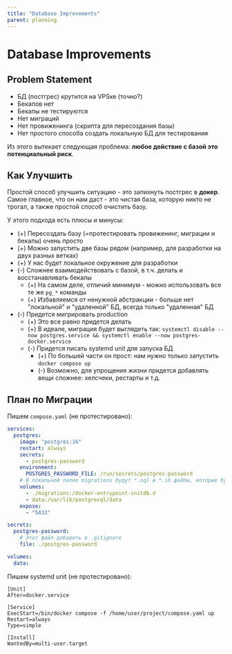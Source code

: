 ```yaml
---
title: "Database Improvements"
parent: planning
---
```


# Database Improvements

## Problem Statement

- БД (постгрес) крутится на VPSке (точно?)
- Бекапов нет
- Бекапы не тестируются
- Нет миграций
- Нет провиженинга (скрипта для пересоздания базы)
- Нет простого способа создать локальную БД для тестирования

Из этого вытекает следующая проблема: **любое действие с базой это потенциальный риск**.

## Как Улучшить

Простой способ улучшить ситуацию - это запихнуть постгрес в **докер**. Самое главное, что он нам даст - это чистая база, которую никто не трогал, а также простой способ очистить базу.

У этого подхода есть плюсы и минусы:

- (+) Пересоздать базу (=протестировать провиженинг, миграции и бекапы) очень просто
- (+) Можно запустить две базы рядом (например, для разработки на двух разных ветках)
- (+) У нас будет локальное окружение для разработки
- (-) Сложнее взаимодействовать с базой, в т.ч. делать и восстанавливать бекапы
  - (+) На самом деле, отличий минимум - можно использовать все те же `pg_*` команды
  - (+) Избавляемся от ненужной абстракции - больше нет "локальной" и "удаленной" БД, всегда только "удаленная" БД
- (-) Придется мигрировать production
  - (+) Это все равно придется делать
  - (+) В идеале, миграция будет выглядеть так: `systemctl disable --now postgres.service && systemctl enable --now postgres-docker.service`
  - (-) Придется писать systemd unit для запуска БД
    - (+) По большей части он прост: нам нужно только запустить `docker compose up`
    - (-) Возможно, для упрощения жизни придется добавлять вещи сложнее: хелсчеки, рестарты и т.д.

## План по Миграции

Пишем `compose.yaml` (не протестировано):

```yaml
services:
  postgres:
    image: "postgres:16"
    restart: always
    secrets:
      - postgres-password
    environment:
      POSTGRES_PASSWORD_FILE: /run/secrets/postgres-password
    # В локальной папке migrations будут *.sql и *.sh файлы, которые будут выполнены при первом запуске
    volumes:
      - ./migrations:/docker-entrypoint-initdb.d
      - data:/var/lib/postgresql/data
    expose:
      - "5432"

secrets:
  postgres-password:
    # Этот файл добавить в .gitignore
    file: ./postgres-password

volumes:
  data:
```

Пишем systemd unit (не протестировано):

```
[Unit]
After=docker.service

[Service]
ExecStart=/bin/docker compose -f /home/user/project/compose.yaml up
Restart=always
Type=simple

[Install]
WantedBy=multi-user.target
```
